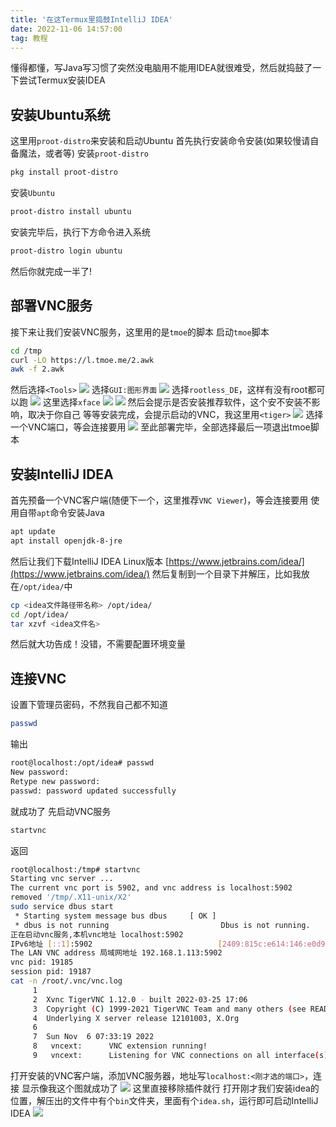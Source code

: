 ```yaml
---
title: '在这Termux里捣鼓IntelliJ IDEA'
date: 2022-11-06 14:57:00
tag: 教程
---
```

懂得都懂，写Java写习惯了突然没电脑用不能用IDEA就很难受，然后就捣鼓了一下尝试Termux安装IDEA

## 安装Ubuntu系统

这里用`proot-distro`来安装和启动Ubuntu
首先执行安装命令安装(如果较慢请自备魔法，或者等)
安装`proot-distro`

```bash
pkg install proot-distro
```

安装`Ubuntu`

```bash
proot-distro install ubuntu
```

安装完毕后，执行下方命令进入系统

```bash
proot-distro login ubuntu
```

然后你就完成一半了!

## 部署VNC服务

接下来让我们安装VNC服务，这里用的是`tmoe`的脚本
启动`tmoe`脚本

```bash
cd /tmp
curl -LO https://l.tmoe.me/2.awk
awk -f 2.awk
```

然后选择`<Tools>`
![](https://resource.huahuo-cn.tk/media/blog/termux-idea/Screenshot_20221106_150608_com.termux_edit_27848059930646.jpg)
选择`GUI:图形界面`
![](https://resource.huahuo-cn.tk/media/blog/termux-idea/Screenshot_20221106_150617_com.termux_edit_27841159832209.jpg)
选择`rootless_DE`，这样有没有root都可以跑
![](https://resource.huahuo-cn.tk/media/blog/termux-idea/Screenshot_20221106_150639_com.termux_edit_27833758068148.jpg)
这里选择`xface`
![](https://resource.huahuo-cn.tk/media/blog/termux-idea/Screenshot_20221106_150642_com.termux_edit_27826552737941.jpg)
![](https://resource.huahuo-cn.tk/media/blog/termux-idea/Screenshot_20221106_150705_com.termux_edit_27819461874400.jpg)
然后会提示是否安装推荐软件，这个安不安装不影响，取决于你自己
等等安装完成，会提示启动的VNC，我这里用`<tiger>`
![](https://resource.huahuo-cn.tk/media/blog/termux-idea/Screenshot_20221106_150924_com.termux_edit_27812829290026.jpg)
选择一个VNC端口，等会连接要用
![](https://resource.huahuo-cn.tk/media/blog/termux-idea/Screenshot_20221106_150931_com.termux_edit_27802792696798.jpg)
至此部署完毕，全部选择最后一项退出tmoe脚本

## 安装IntelliJ IDEA

首先预备一个VNC客户端(随便下一个，这里推荐`VNC Viewer`)，等会连接要用
使用自带`apt`命令安装Java

```bash
apt update
apt install openjdk-8-jre
```

然后让我们下载IntelliJ IDEA Linux版本
[https://www.jetbrains.com/idea/](https://www.jetbrains.com/idea/)
然后复制到一个目录下并解压，比如我放在`/opt/idea/`中

```bash
cp <idea文件路径带名称> /opt/idea/
cd /opt/idea/
tar xzvf <idea文件名>
```

然后就大功告成！没错，不需要配置环境变量

## 连接VNC

设置下管理员密码，不然我自己都不知道

```bash
passwd
```

输出

```bash
root@localhost:/opt/idea# passwd
New password:
Retype new password:
passwd: password updated successfully
```

就成功了
先启动VNC服务

```bash
startvnc
```

返回

```bash
root@localhost:/tmp# startvnc
Starting vnc server ...
The current vnc port is 5902, and vnc address is localhost:5902                               removed '/tmp/.X2-lock'
removed '/tmp/.X11-unix/X2'
sudo service dbus start
 * Starting system message bus dbus     [ OK ]
 * dbus is not running                         Dbus is not running.
正在启动vnc服务,本机vnc地址 localhost:5902
IPv6地址 [::1]:5902                            [2409:815c:e614:146:e0d9:6073:d069:871f]:5902
The LAN VNC address 局域网地址 192.168.1.113:5902
vnc pid: 19185
session pid: 19187
cat -n /root/.vnc/vnc.log
     1
     2  Xvnc TigerVNC 1.12.0 - built 2022-03-25 17:06
     3  Copyright (C) 1999-2021 TigerVNC Team and many others (see README.rst)
     4  Underlying X server release 12101003, X.Org                                                5
     6
     7  Sun Nov  6 07:33:19 2022
     8   vncext:      VNC extension running!
     9   vncext:      Listening for VNC connections on all interface(s), port 5902                10   vncext:      created VNC server for screen 0
```

打开安装的VNC客户端，添加VNC服务器，地址写`localhost:<刚才选的端口>`，连接
显示像我这个图就成功了
![](https://resource.huahuo-cn.tk/media/blog/termux-idea/Screenshot_20221106_153428_com.realvnc.viewer.android.jpg)
这里直接移除插件就行
打开刚才我们安装idea的位置，解压出的文件中有个`bin`文件夹，里面有个`idea.sh`，运行即可启动IntelliJ IDEA
![](https://resource.huahuo-cn.tk/media/blog/termux-idea/Screenshot_20221106_154249_com.realvnc.viewer.android.jpg)
